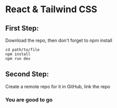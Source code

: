 # React & Tailwind CSS

## First Step:

Download the repo, then don't forget to npm install

```
cd path/to/file
npm install
npm run dev
```

## Second Step:

Create a remote repo for it in GitHub, link the repo

### You are good to go
